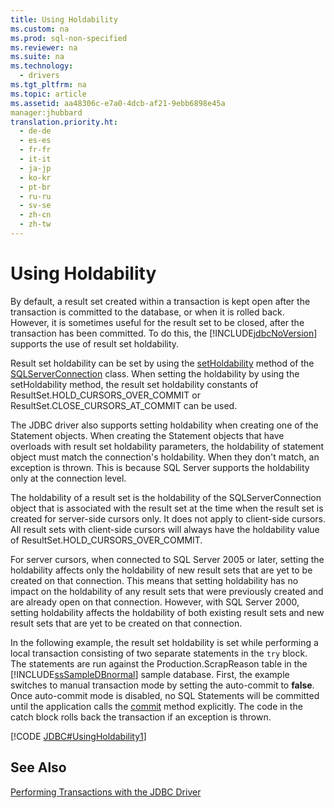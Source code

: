 ```yaml
---
title: Using Holdability
ms.custom: na
ms.prod: sql-non-specified
ms.reviewer: na
ms.suite: na
ms.technology: 
  - drivers
ms.tgt_pltfrm: na
ms.topic: article
ms.assetid: aa48306c-e7a0-4dcb-af21-9ebb6898e45a
manager:jhubbard
translation.priority.ht: 
  - de-de
  - es-es
  - fr-fr
  - it-it
  - ja-jp
  - ko-kr
  - pt-br
  - ru-ru
  - sv-se
  - zh-cn
  - zh-tw
---
```

# Using Holdability
  By default, a result set created within a transaction is kept open after the transaction is committed to the database, or when it is rolled back. However, it is sometimes useful for the result set to be closed, after the transaction has been committed. To do this, the [!INCLUDE[jdbcNoVersion](../content/includes/jdbcNoVersion_md.md)] supports the use of result set holdability.  
  
 Result set holdability can be set by using the [setHoldability](../content/setHoldability-Method--SQLServerConnection-.md) method of the [SQLServerConnection](../content/SQLServerConnection-Class.md) class. When setting the holdability by using the setHoldability method, the result set holdability constants of ResultSet.HOLD\_CURSORS\_OVER\_COMMIT or ResultSet.CLOSE\_CURSORS\_AT\_COMMIT can be used.  
  
 The JDBC driver also supports setting holdability when creating one of the Statement objects. When creating the Statement objects that have overloads with result set holdability parameters, the holdability of statement object must match the connection's holdability. When they don't match, an exception is thrown. This is because SQL Server supports the holdability only at the connection level.  
  
 The holdability of a result set is the holdability of the SQLServerConnection object that is associated with the result set at the time when the result set is created for server\-side cursors only. It does not apply to client\-side cursors. All result sets with client\-side cursors will always have the holdability value of ResultSet.HOLD\_CURSORS\_OVER\_COMMIT.  
  
 For server cursors, when connected to SQL Server 2005 or later, setting the holdability affects only the holdability of new result sets that are yet to be created on that connection. This means that setting holdability has no impact on the holdability of any result sets that were previously created and are already open on that connection. However, with SQL Server 2000, setting holdability affects the holdability of both existing result sets and new result sets that are yet to be created on that connection.  
  
 In the following example, the result set holdability is set while performing a local transaction consisting of two separate statements in the `try` block. The statements are run against the Production.ScrapReason table in the [!INCLUDE[ssSampleDBnormal](../content/includes/ssSampleDBnormal_md.md)] sample database. First, the example switches to manual transaction mode by setting the auto\-commit to **false**. Once auto\-commit mode is disabled, no SQL Statements will be committed until the application calls the [commit](../content/commit-Method--SQLServerConnection-.md) method explicitly. The code in the catch block rolls back the transaction if an exception is thrown.  
  
 [!CODE [JDBC#UsingHoldability1](../CodeSnippet/SQLDrivers/jdbc#usingholdability1)]  
  
## See Also  
 [Performing Transactions with the JDBC Driver](../content/Performing-Transactions-with-the-JDBC-Driver.md)  
  
  